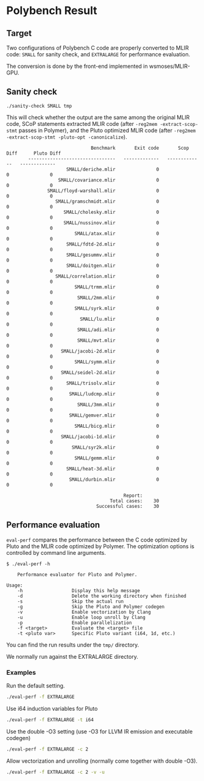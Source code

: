 # Polybench Result

## Target

Two configurations of Polybench C code are properly converted to MLIR code: `SMALL` for sanity check, and `EXTRALARGE` for performance evaluation.

The conversion is done by the front-end implemented in wsmoses/MLIR-GPU.

## Sanity check

```shell
./sanity-check SMALL tmp
```

This will check whether the output are the same among the original MLIR code, SCoP statements extracted MLIR code (after `-reg2mem -extract-scop-stmt` passes in Polymer), and the Pluto optimized MLIR code (after `-reg2mem -extract-scop-stmt -pluto-opt -canonicalize`).

```
                               Benchmark       Exit code       Scop Diff      Pluto Diff
        --------------------------------   -------------   -------------   -------------
                      SMALL/deriche.mlir               0               0               0
                   SMALL/covariance.mlir               0               0               0
               SMALL/floyd-warshall.mlir               0               0               0
                  SMALL/gramschmidt.mlir               0               0               0
                     SMALL/cholesky.mlir               0               0               0
                     SMALL/nussinov.mlir               0               0               0
                         SMALL/atax.mlir               0               0               0
                      SMALL/fdtd-2d.mlir               0               0               0
                      SMALL/gesummv.mlir               0               0               0
                      SMALL/doitgen.mlir               0               0               0
                  SMALL/correlation.mlir               0               0               0
                         SMALL/trmm.mlir               0               0               0
                          SMALL/2mm.mlir               0               0               0
                         SMALL/syrk.mlir               0               0               0
                           SMALL/lu.mlir               0               0               0
                          SMALL/adi.mlir               0               0               0
                          SMALL/mvt.mlir               0               0               0
                    SMALL/jacobi-2d.mlir               0               0               0
                         SMALL/symm.mlir               0               0               0
                    SMALL/seidel-2d.mlir               0               0               0
                      SMALL/trisolv.mlir               0               0               0
                       SMALL/ludcmp.mlir               0               0               0
                          SMALL/3mm.mlir               0               0               0
                       SMALL/gemver.mlir               0               0               0
                         SMALL/bicg.mlir               0               0               0
                    SMALL/jacobi-1d.mlir               0               0               0
                        SMALL/syr2k.mlir               0               0               0
                         SMALL/gemm.mlir               0               0               0
                      SMALL/heat-3d.mlir               0               0               0
                       SMALL/durbin.mlir               0               0               0

                                           Report:
                                      Total cases:    30
                                 Successful cases:    30
```

## Performance evaluation

`eval-perf` compares the performance between the C code optimized by Pluto and the MLIR code optimized by Polymer. The optimization options is controlled by command line arguments.

```
$ ./eval-perf -h

    Performance evaluator for Pluto and Polymer.

Usage: 
    -h                  Display this help message
    -d                  Delete the working directory when finished
    -s                  Skip the actual run
    -g                  Skip the Pluto and Polymer codegen
    -v                  Enable vectorization by Clang
    -u                  Enable loop unroll by Clang
    -p                  Enable parallelization
    -f <target>         Evaluate the <target> file
    -t <pluto var>      Specific Pluto variant (i64, 1d, etc.)
```

You can find the run results under the `tmp/` directory.

We normally run against the EXTRALARGE directory.

### Examples

Run the default setting.

```sh
./eval-perf -f EXTRALARGE 
```

Use i64 induction variables for Pluto

```sh
./eval-perf -f EXTRALARGE -t i64
```

Use the double -O3 setting (use -O3 for LLVM IR emission and executable codegen)

```sh
./eval-perf -f EXTRALARGE -c 2
```

Allow vectorization and unrolling (normally come together with double -O3).

```sh
./eval-perf -f EXTRALARGE -c 2 -v -u
```
